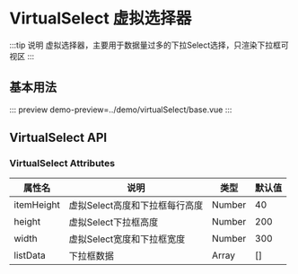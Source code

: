 # **VirtualSelect 虚拟选择器**
:::tip 说明
虚拟选择器，主要用于数据量过多的下拉Select选择，只渲染下拉框可视区
:::

## **基本用法**
::: preview
demo-preview=../demo/virtualSelect/base.vue
:::

<style>
@import "../css/style.scss";
.vitepress-demo-preview__naive-ui__container{
    overflow: unset !important;
}
</style>

## **VirtualSelect API**
### **VirtualSelect Attributes**
| 属性名 | 说明               | 类型 | 默认值 |
|-------|------------------|------|-----|
| itemHeight | 虚拟Select高度和下拉框每行高度  | Number | 40  |
| height | 虚拟Select下拉框高度 | Number | 200 |
| width | 虚拟Select宽度和下拉框宽度 | Number | 300 |
| listData | 下拉框数据 | Array | [] |
